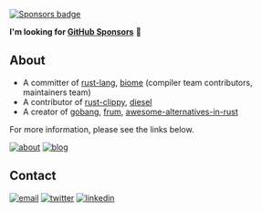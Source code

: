 [about]: https://img.shields.io/static/v1?label=&message=About&color=585858&logo=notion
[blog]: https://img.shields.io/static/v1?label=&message=Blog&color=585858&logo=hugo
[twitter]: https://img.shields.io/static/v1?label=&message=Twitter&&color=585858&logo=twitter
[linkedin]: https://img.shields.io/static/v1?label=&message=LinkedIn&&color=585858&logo=linkedin
[email]: https://img.shields.io/static/v1?label=&message=Email&&color=585858&logo=gmail
[rust-lang]: https://github.com/rust-lang/rust
[rust-clippy]: https://github.com/rust-lang/rust-clippy
[diesel]: https://github.com/diesel-rs/diesel
[biome]: https://github.com/biomejs/biome
[frum]: https://github.com/TaKO8Ki/frum
[gobang]: https://github.com/TaKO8Ki/gobang
[awesome-alternatives-in-rust]: https://github.com/TaKO8Ki/awesome-alternatives-in-rust
[GitHub Sponsors]: https://github.com/sponsors/TaKO8Ki
[Sponsors badge]: https://img.shields.io/github/sponsors/TaKO8Ki?label=Sponsors&logo=GitHub&style=social

[![Sponsors badge]](https://github.com/sponsors/TaKO8Ki)

**I'm looking for [GitHub Sponsors]** 🦀

## About

- A committer of [rust-lang], [biome] (compiler team contributors, maintainers team)
- A contributor of [rust-clippy], [diesel]
- A creator of [gobang], [frum], [awesome-alternatives-in-rust]

For more information, please see the links below.

[![about]](https://tako8ki.notion.site) [![blog]](http://blog.tako8ki.me)

## Contact

[![email]](mailto:takoyaki0316@gmail.com) [![twitter]](https://twitter.com/TaKOBKi) [![linkedin]](https://www.linkedin.com/in/tako8ki)
